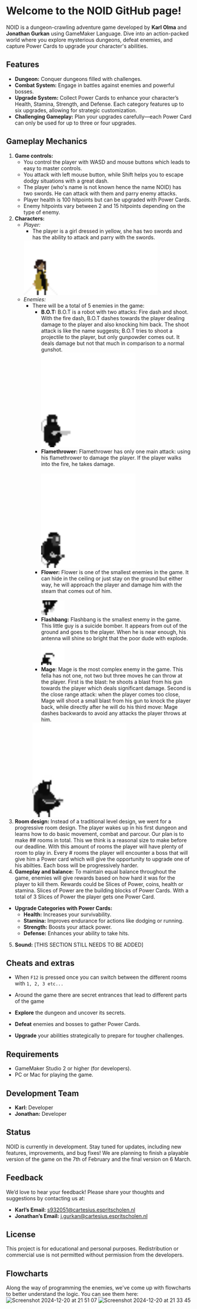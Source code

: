# Welcome to the NOID GitHub page!

NOID is a dungeon-crawling adventure game developed by **Karl Olma** and **Jonathan Gurkan** using GameMaker Language. Dive into an action-packed world where you explore mysterious dungeons, defeat enemies, and capture Power Cards to upgrade your character's abilities.

## Features

*   **Dungeon:** Conquer dungeons filled with challenges.
*   **Combat System:** Engage in battles against enemies and powerful bosses.
*   **Upgrade System:** Collect Power Cards to enhance your character’s Health, Stamina, Strength, and Defense. Each category features up to six upgrades, allowing for strategic customization.
*   **Challenging Gameplay:** Plan your upgrades carefully—each Power Card can only be used for up to three or four upgrades.

## Gameplay Mechanics

1.  **Game controls:**
    *   You control the player with WASD and mouse buttons which leads to easy to master controls.
    *   You attack with left mouse button, while Shift helps you to escape dodgy situations with a great dash.
    *   The player (who's name is not known hence the name NOID) has two swords. He can attack with them and parry enemy attacks.
    *   Player health is 100 hitpoints but can be upgraded with Power Cards.
    *   Enemy hitpoints vary between 2 and 15 hitpoints depending on the type of enemy. 
2.  **Characters:**
    *   *Player:* 
        *   The player is a girl dressed in yellow, she has two swords and has the ability to attack and parry with the swords.
        <img src="sprites/spr_player_idle/f7115fc5-c861-45fd-82f5-a79013419ddc.png" alt="Player" width="364" height="148">
    *   *Enemies:*
        *   There will be a total of 5 enemies in the game:
            * **B.O.T:** B.O.T is a robot with two attacks: Fire dash and shoot. With the fire dash, B.O.T dashes towards the player dealing damage to the player and also knocking him back. The shoot attack is like the name suggests; B.O.T tries to shoot a projectile to the player, but only gunpowder comes out. It deals damage but not that much in comparison to a normal gunshot. <br>
              <img src="sprites/spr_bot_activate/19a64083-2055-49bb-b5a9-6d1906b445ae.png" alt="Player" width="256" height="256">
            *  **Flamethrower:** Flamethrower has only one main attack: using his flamethrower to damage the player. If the player walks into the fire, he takes damage. <br>
               <br> <img src="sprites/spr_flamethrower_idle/4b16720a-e474-4440-a543-1bb1787e3ed6.png" alt="Player" width="256" height="256">
            *  **Flower:** Flower is one of the smallest enemies in the game. It can hide in the ceiling or just stay on the ground but either way, he will approach the player and damage him with the steam that comes out of him.<br>
               <br><img src="sprites/spr_flower_alert/00d40fc9-cb3a-4448-8c29-e4c604fc8093.png" alt="Player" width="64" height="40">
            *  **Flashbang:** Flashbang is the smallest enemy in the game. This little guy is a suicide bomber. It appears from out of the ground and goes to the player. When he is near enough, his antenna will shine so bright that the poor dude with explode.<br>
               <img src="sprites/spr_flashbang_alert/fee0a6e6-d6c4-4c06-ab3e-35d0929cb1c6.png" alt="Player" width="64" height="64"> 
            *   **Mage**: Mage is the most complex enemy in the game. This fella has not one, not two but three moves he can throw at the player. First is the blast: he shoots a blast from his gun towards the player which deals significant damage. Second is the close range attack: when the player comes too close, Mage will shoot a small blast from his gun to knock the player back, while directly after he will do his third move: Mage dashes backwards to avoid any attacks the player throws at him.<br>
              <img src="sprites/spr_mage_idle/0bd7e2f6-bfe9-4a9e-b7ec-2b07d42d499f.png" alt="Player" width="256" height="256">
3.  **Room design:** Instead of a traditional level design, we went for a progressive room design. The player wakes up in his first dungeon and learns how to do basic movement, combat and parcour. Our plan is to make ## rooms in total. This we think is a reasonal size to make before our deadline. With this amount of rooms the player will have plenty of room to play in. Every # rooms the player will encounter a boss that will give him a Power card which will give the opportunity to upgrade one of his abilties. Each boss will be progressively harder.
4.  **Gameplay and balance:** To maintain equal balance throughout the game, enemies will give rewards based on how hard it was for the player to kill them. Rewards could be Slices of Power, coins, health or stamina. Slices of Power are the building blocks of Power Cards. With a total of 3 Slices of Power the player gets one Power Card.
   * **Upgrade Categories with Power Cards:**
       *   **Health:** Increases your survivability.
       *   **Stamina:** Improves endurance for actions like dodging or running.
       *   **Strength:** Boosts your attack power.
       *   **Defense:** Enhances your ability to take hits.
5. **Sound:** [THIS SECTION STILL NEEDS TO BE ADDED]     

## Cheats and extras
* When `F12` is pressed once you can switch between the different rooms with `1, 2, 3 etc...`
* Around the game there are secret entrances that lead to different parts of the game

*   **Explore** the dungeon and uncover its secrets.
*   **Defeat** enemies and bosses to gather Power Cards.
*   **Upgrade** your abilities strategically to prepare for tougher challenges.

## Requirements

*   GameMaker Studio 2 or higher (for developers).
*   PC or Mac for playing the game.

## Development Team

*   **Karl:** Developer
*   **Jonathan:** Developer

## Status

NOID is currently in development. Stay tuned for updates, including new features, improvements, and bug fixes! We are planning to finish a playable version of the game on the 7th of February and the final version on 6 March.

## Feedback

We’d love to hear your feedback! Please share your thoughts and suggestions by contacting us at:

*   **Karl’s Email:** s932051@cartesius.espritscholen.nl
*   **Jonathan’s Email:** j.gurkan@cartesius.espritscholen.nl

## License

This project is for educational and personal purposes. Redistribution or commercial use is not permitted without permission from the developers.

## Flowcharts
Along the way of programming the enemies, we've come up with flowcharts to better understand the logic. You can see them here:
![Screenshot 2024-12-20 at 21 51 07](https://github.com/user-attachments/assets/2bbc6309-7ca7-4238-a183-d9e8c556c1e1)
![Screenshot 2024-12-20 at 21 33 45](https://github.com/user-attachments/assets/b32813ff-1d2f-42e9-9b97-3b1d061160e7)


